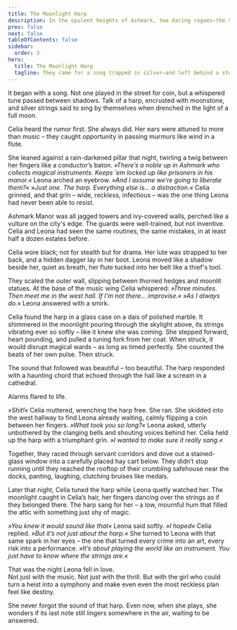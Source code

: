```yaml
---
title: The Moonlight Harp
description: In the opulent heights of Ashmark, two daring rogues—the Silent Songbird Leona and her fiery partner Celia—broke into a noble’s manor to steal a legendary silver harp said to sing under moonlight. What began as a calculated heist turned into chaos.
prev: false
next: false
tableOfContents: false
sidebar:
  order: 3
hero:
  title: The Moonlight Harp
  tagline: They came for a song trapped in silver—and left behind a story etched in moonlight and glass.
---
```


It began with a song.
Not one played in the street for coin, but a whispered tune passed between shadows. Talk of a harp, encrusted with moonstone, and silver strings said to sing by themselves when drenched in the light of a full moon.

Celia heard the rumor first. She always did. Her ears were attuned to more than music – they caught opportunity in passing murmurs like wind in a flute.

She leaned against a rain-darkened pillar that night, twirling a twig between her fingers like a conductor’s baton. _»There’s a noble up in Ashmark who collects magical instruments. Keeps ‘em locked up like prisoners in his manor.«_ Leona arched an eyebrow. _»And I assume we’re going to liberate them?«_ _»Just one. The harp. Everything else is... a distraction.«_ Celia grinned, and that grin – wide, reckless, infectious – was the one thing Leona had never been able to resist.

Ashmark Manor was all jagged towers and ivy-covered walls, perched like a vulture on the city's edge. The guards were well-trained, but not inventive. Celia and Leona had seen the same routines, the same mistakes, in at least half a dozen estates before.

Celia wore black; not for stealth but for drama. Her lute was strapped to her back, and a hidden dagger lay in her boot. Leona moved like a shadow beside her, quiet as breath, her flute tucked into her belt like a thief's tool.

They scaled the outer wall, slipping between thorned hedges and moonlit statues. At the base of the music wing Celia whispered: _»Three minutes. Then meet me in the west hall. If I’m not there... improvise.«_ _»As I always do.«_ Leona answered with a smirk.

Celia found the harp in a glass case on a dais of polished marble. It shimmered in the moonlight pouring through the skylight above, its strings vibrating ever so softly – like it knew she was coming. She stepped forward, heart pounding, and pulled a tuning fork from her coat. When struck, it would disrupt magical wards – as long as timed perfectly. She counted the beats of her own pulse. Then struck.

The sound that followed was beautiful – too beautiful. The harp responded with a haunting chord that echoed through the hall like a scream in a cathedral.

Alarms flared to life.

_»Shit!«_ Celia muttered, wrenching the harp free. She ran. She skidded into the west hallway to find Leona already waiting, calmly flipping a coin between her fingers. _»What took you so long?«_ Leona asked, utterly unbothered by the clanging bells and shouting voices behind her. Celia held up the harp with a triumphant grin. _»I wanted to make sure it really sang.«_

Together, they raced through servant corridors and dove out a stained-glass window into a carefully placed hay cart below. They didn’t stop running until they reached the rooftop of their crumbling safehouse near the docks, panting, laughing, clutching bruises like medals.

Later that night, Celia tuned the harp while Leona quetly watched her. The moonlight caught in Celia’s hair, her fingers dancing over the strings as if they belonged there. The harp sang for her – a low, mournful hum that filled the attic with something just shy of magic.

_»You knew it would sound like that«_ Leona said softly. _»I hoped«_ Celia replied. _»But it’s not just about the harp.«_ She turned to Leona with that same spark in her eyes – the one that turned every crime into an art, every risk into a performance. _»It’s about playing the world like an instrument. You just have to know where the strings are.«_

That was the night Leona fell in love.<br>
Not just with the music. Not just with the thrill. But with the girl who could turn a heist into a symphony and make even even the most reckless plan feel like destiny.

She never forgot the sound of that harp. Even now, when she plays, she wonders if its last note still lingers somewhere in the air, waiting to be answered.
